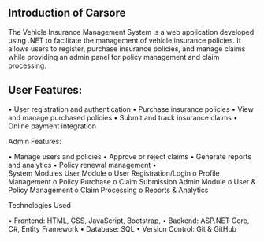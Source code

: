 <h2>Introduction of Carsore </h2>
<p>
The Vehicle Insurance Management System is a web application developed using .NET to facilitate the management of vehicle insurance policies. It allows users to register, purchase insurance policies, and manage claims while providing an admin panel for policy management and claim processing.
</p>

<p>
  <h2>
  User Features: </h2>

•	User registration and authentication
•	Purchase insurance policies
•	View and manage purchased policies
•	Submit and track insurance claims
•	Online payment integration

Admin Features:

•	Manage users and policies
•	Approve or reject claims
•	Generate reports and analytics
•	Policy renewal management
•	
System Modules
User Module
o	User Registration/Login
o	Profile Management
o	Policy Purchase
o	Claim Submission
Admin Module
o	User & Policy Management
o	Claim Processing
o	Reports & Analytics

Technologies Used

•	Frontend: HTML, CSS, JavaScript, Bootstrap,
•	Backend: ASP.NET Core, C#, Entity Framework
•	Database: SQL
•	Version Control: Git & GitHub


</p>
